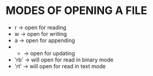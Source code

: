 # MODES OF OPENING A FILE

- r -> open for reading 
- w -> open for writing 
- a -> open for appending 
- + -> open for updating 
- 'rb' -> will open for read in binary mode 
- 'rt' -> will open for read in text mode